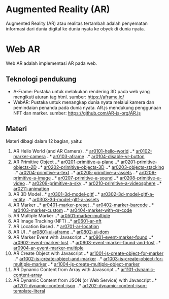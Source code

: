 # Augmented Reality (AR)
Augmented Reality (AR) atau realitas tertambah adalah penyematan informasi dari dunia digital ke dunia nyata ke obyek di dunia nyata.

# Web AR
Web AR adalah implementasi AR pada web.

## Teknologi pendukung
* A-Frame: Pustaka untuk melakukan rendering 3D pada web yang mengikuti aturan tag html. sumber: https://aframe.io/
* WebAR: Pustaka untuk menangkap dunia nyata melalui kamera dan pemindaian penanda pada dunia nyata. AR.js mendukung penggunaan NFT dan marker. sumber: https://github.com/AR-js-org/AR.js

## Materi
Materi dibagi dalam 12 bagian, yaitu:
1. AR Hello World (and AR Camera)
..* [ar0101-hello-world](https://meizano.github.io/AR/ar0101-hello-world.html)
..* [ar0102-marker-camera](https://meizano.github.io/AR/ar0102-marker-camera.html)
..* [ar0103-aframe](https://meizano.github.io/AR/ar0103-aframe.html)
..* [ar0104-disable-vr-button](https://meizano.github.io/AR/ar0104-disable-vr-button.html)
2. AR Primitive Object
..* [ar0201-primitive-a-plane](https://meizano.github.io/AR/ar0201-primitive-a-plane.html)
..* [ar0201-primitive-objects-2D](https://meizano.github.io/AR/ar0201-primitive-objects-2D.html)
..* [ar0202-primitive-objects-3D](https://meizano.github.io/AR/ar0202-primitive-objects-3D.html)
..* [ar0203-objects-stacking](https://meizano.github.io/AR/ar0203-objects-stacking.html)
..* [ar0204-primitive-a-text](https://meizano.github.io/AR/ar0204-primitive-a-text.html)
..* [ar0205-primitive-a-assets](https://meizano.github.io/AR/ar0205-primitive-a-assets.html)
..* [ar0206-primitive-a-image](https://meizano.github.io/AR/ar0206-primitive-a-image.html)
..* [ar0207-primitive-a-sound](https://meizano.github.io/AR/ar0207-primitive-a-sound.html)
..* [ar0208-primitive-a-video](https://meizano.github.io/AR/ar0208-primitive-a-video.html)
..* [ar0209-primitive-a-sky](https://meizano.github.io/AR/ar0209-primitive-a-sky.html)
..* [ar0210-primitive-a-videosphere](https://meizano.github.io/AR/ar0210-primitive-a-videosphere.html)
..* [ar0211-animation](https://meizano.github.io/AR/ar0211-animation.html)
3. AR 3D Model
..* [ar0301-3d-model-gltf](https://meizano.github.io/AR/ar0301-3d-model-gltf.html)
..* [ar0302-3d-model-gltf-a-entity](https://meizano.github.io/AR/ar0302-3d-model-gltf-a-entity.html)
..* [ar0303-3d-model-gltf-a-assets](https://meizano.github.io/AR/ar0303-3d-model-gltf-a-assets.html)
4. AR Marker
..* [ar0401-marker-preset](https://meizano.github.io/AR/ar0401-marker-preset.html)
..* [ar0402-marker-barcode](https://meizano.github.io/AR/ar0402-marker-barcode.html)
..* [ar0403-marker-custom](https://meizano.github.io/AR/ar0403-marker-custom.html)
..* [ar0404-marker-with-qr-code](https://meizano.github.io/AR/ar0404-marker-with-qr-code.html)
5. AR Multiple Marker
..* [ar0501-marker-multiple](https://meizano.github.io/AR/ar0501-marker-multiple.html)
6. AR Image Tracking (NFT)
..* [ar0601-ar-nft](https://meizano.github.io/AR/ar0601-ar-nft.html)
7. AR Location Based
..* [ar0701-ar-location](https://meizano.github.io/AR/ar0701-ar-location.html)
8. AR UI
..* [ar0801-ui-aframe](https://meizano.github.io/AR/ar0801-ui-aframe.html)
..* [ar0802-ui-dom](https://meizano.github.io/AR/ar0802-ui-dom.html)
9. AR Marker Event with Javascript
..* [ar0901-event-marker-found](https://meizano.github.io/AR/ar0901-event-marker-found.html)
..* [ar0902-event-marker-lost](https://meizano.github.io/AR/ar0902-event-marker-lost.html)
..* [ar0903-event-marker-found-and-lost](https://meizano.github.io/AR/ar0903-event-marker-found-and-lost.html)
..* [ar0904-ar-event-marker-multiple](https://meizano.github.io/AR/ar0904-ar-event-marker-multiple.html)
10. AR Create Object with Javascript
..* [ar1001-js-create-object-for-marker](https://meizano.github.io/AR/ar1001-js-create-object-for-marker.html)
..* [ar1002-js-create-object-and-marker](https://meizano.github.io/AR/ar1002-js-create-object-and-marker.html)
..* [ar1003-js-create-object-for-multiple-marker](https://meizano.github.io/AR/ar1003-js-create-object-for-multiple-marker.html)
..* [ar1004-js-create-multiple-object-marker](https://meizano.github.io/AR/ar1004-js-create-multiple-object-marker.html)
11. AR Dynamic Content from Array with Javascript
..* [ar1101-dynamic-content-array](https://meizano.github.io/AR/.html)
12. AR Dynamic Content from JSON (or Web Service) with Javascript
..* [ar1201-dynamic-content-json](https://meizano.github.io/AR/ar1201-dynamic-content-json.html)
..* [ar1202-dynamic-content-json-template-literal](https://meizano.github.io/AR/ar1202-dynamic-content-json-template-literal.html)